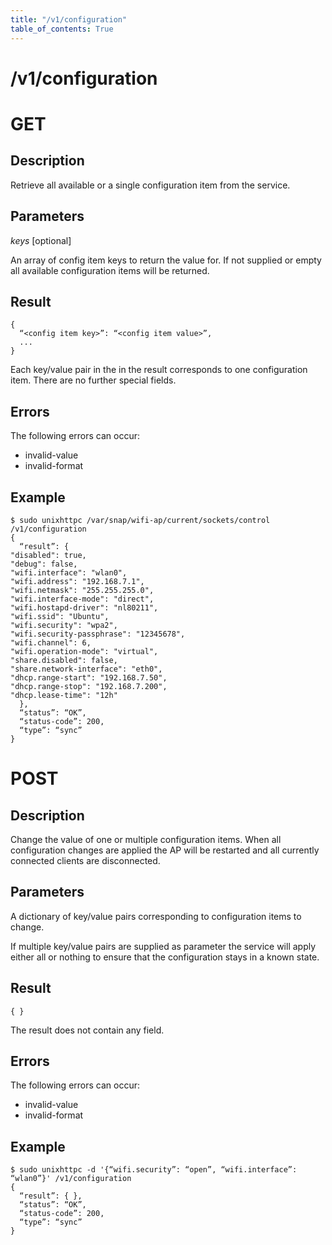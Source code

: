 ```yaml
---
title: "/v1/configuration"
table_of_contents: True
---
```


# /v1/configuration

# GET

## Description

Retrieve all available or a single configuration item from the service.

## Parameters

*keys* [optional]

An array of config item keys to return the value for. If not supplied or empty all available configuration items will be returned.

## Result
```
{
  “<config item key>”: “<config item value>”,
  ...
}
```

Each key/value pair in the in the result corresponds to one configuration item. There are no further special fields.

## Errors

The following errors can occur:

 * invalid-value
 * invalid-format

## Example

```
$ sudo unixhttpc /var/snap/wifi-ap/current/sockets/control /v1/configuration
{
  “result”: {
"disabled": true,
"debug": false,
"wifi.interface": "wlan0",
"wifi.address": "192.168.7.1",
"wifi.netmask": "255.255.255.0",
"wifi.interface-mode": "direct",
"wifi.hostapd-driver": "nl80211",
"wifi.ssid": "Ubuntu",
"wifi.security": "wpa2",
"wifi.security-passphrase": "12345678",
"wifi.channel": 6,
"wifi.operation-mode": "virtual",
"share.disabled": false,
"share.network-interface": "eth0",
"dhcp.range-start": "192.168.7.50",
"dhcp.range-stop": "192.168.7.200",
"dhcp.lease-time": "12h"
  },
  “status”: “OK”,
  “status-code”: 200,
  “type”: “sync”
}
```

# POST

## Description

Change the value of one or multiple configuration items. When all configuration changes are applied the AP will be restarted and all currently connected clients are disconnected.

## Parameters

A dictionary of key/value pairs corresponding to configuration items to change.

If multiple key/value pairs are supplied as parameter the service will apply either all or nothing to ensure that the configuration stays in a known state.

## Result

```
{ }
```

The result does not contain any field.

## Errors

The following errors can occur:

 * invalid-value
 * invalid-format

## Example

```
$ sudo unixhttpc -d '{“wifi.security”: “open”, “wifi.interface”: “wlan0”}' /v1/configuration
{
  “result”: { },
  “status”: “OK”,
  “status-code”: 200,
  “type”: “sync”
}
```
